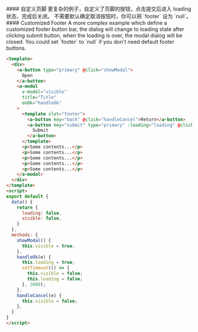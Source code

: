
<cn>
#### 自定义页脚
更复杂的例子，自定义了页脚的按钮，点击提交后进入 loading 状态，完成后关闭。
不需要默认确定取消按钮时，你可以把 `footer` 设为 `null`。
</cn>

<us>
#### Customized Footer
A more complex example which define a customized footer button bar,
the dialog will change to loading state after clicking submit button, when the loading is over,
the modal dialog will be closed.
You could set `footer` to `null` if you don't need default footer buttons.
</us>

```html
<template>
  <div>
    <a-button type="primary" @click="showModal">
      Open
    </a-button>
    <a-modal
      v-model="visible"
      title="Title"
      onOk="handleOk"
    >
      <template slot="footer">
        <a-button key="back" @click="handleCancel">Return</a-button>
        <a-button key="submit" type="primary" :loading="loading" @click="handleOk">
          Submit
        </a-button>
      </template>
      <p>Some contents...</p>
      <p>Some contents...</p>
      <p>Some contents...</p>
      <p>Some contents...</p>
      <p>Some contents...</p>
    </a-modal>
  </div>
</template>
<script>
export default {
  data() {
    return {
      loading: false,
      visible: false,
    }
  },
  methods: {
    showModal() {
      this.visible = true;
    },
    handleOk(e) {
      this.loading = true;
      setTimeout(() => {
        this.visible = false;
        this.loading = false;
      }, 3000);
    },
    handleCancel(e) {
      this.visible = false;
    },
  }
}
</script>
```

